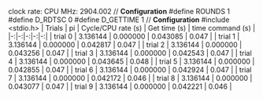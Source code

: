 clock rate:
CPU MHz:             2904.002
// **Configuration**
#define ROUNDS 1
#define D_RDTSC 0
#define D_GETTIME 1
// **Configuration**
#include <stdio.h>
| Trials | pi | Cycle/CPU rate (s) | Get time (s) | time command (s) |
|-:|-:|-:|-:|-:|
| trial 0 |  3.136144 | 0.000000 | 0.043085 | 0.047 |
| trial 1 |  3.136144 | 0.000000 | 0.042817 | 0.047 |
| trial 2 |  3.136144 | 0.000000 | 0.043256 | 0.047 |
| trial 3 |  3.136144 | 0.000000 | 0.042543 | 0.047 |
| trial 4 |  3.136144 | 0.000000 | 0.043645 | 0.048 |
| trial 5 |  3.136144 | 0.000000 | 0.042855 | 0.047 |
| trial 6 |  3.136144 | 0.000000 | 0.042924 | 0.047 |
| trial 7 |  3.136144 | 0.000000 | 0.042172 | 0.046 |
| trial 8 |  3.136144 | 0.000000 | 0.043077 | 0.047 |
| trial 9 |  3.136144 | 0.000000 | 0.042221 | 0.046 |
